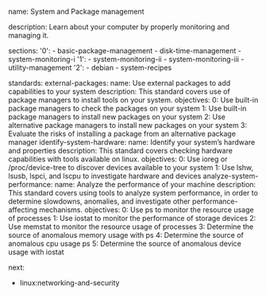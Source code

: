 name: System and Package management

description: Learn about your computer by properly monitoring and managing it.

sections:
'0': - basic-package-management - disk-time-management - system-monitoring-i
'1': - system-monitoring-ii - system-monitoring-iii - utility-management
'2': - debian - system-recipes

standards:
external-packages:
name: Use external packages to add capabilities to your system
description: This standard covers use of package managers to install tools on your system.
objectives:
0: Use built-in package managers to check the packages on your system
1: Use built-in package managers to install new packages on your system
2: Use alternative package managers to install new packages on your system
3: Evaluate the risks of installing a package from an alternative package manager
identify-system-hardware:
name: Identify your system’s hardware and properties
description: This standard covers checking hardware capabilities with tools available on linux.
objectives:
0: Use ioreg or /proc/device-tree to discover devices available to your system
1: Use lshw, lsusb, lspci, and lscpu to investigate hardware and devices
analyze-system-performance:
name: Analyze the performance of your machine
description: This standard covers using tools to analyze system performance, in order to determine slowdowns, anomalies, and investigate other performance-affecting mechanisms.
objectives:
0: Use ps to monitor the resource usage of processes
1: Use iostat to monitor the performance of storage devices
2: Use memstat to monitor the resource usage of processes
3: Determine the source of anomalous memory usage with ps
4: Determine the source of anomalous cpu usage ps
5: Determine the source of anomalous device usage with iostat

next:

- linux:networking-and-security
